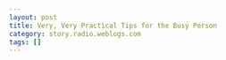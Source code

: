 ```yaml
---
layout: post
title: Very, Very Practical Tips for the Busy Person
category: story.radio.weblogs.com
tags: []
---
```

<head>
<meta http-equiv="Content-Type" content="text/html; charset=UTF-8">
    <meta http-equiv="Expires" content="Mon, 01 Jan 1990 01:00:00 GMT">
    <title>Very, Very Practical Tips for the Busy Person</title>
    <style type="text/css">
      body {
        margin-top: 0px;
        margin-left: 0px;
        margin-right: 0px;
        margin-bottom: 0px;
        }

      body, td, p {
        font-family: verdana, sans-serif;
        font-size: 90%;
        }

      h2 { 
        font-family: Verdana, Arial, Helvetica, sans-serif; font-size: 24px; font-weight: bold
        }
      .header {
        font-family: Verdana, Arial, Helvetica, sans-serif; font-size: 40px; font-weight: bold
        }
      .realsmall {
        font-family: Verdana, Arial, Helvetica, sans-serif; font-size: 9px;
        }
      .small {
        font-family: Verdana, Arial, Helvetica, sans-serif; font-size: 10px;
        }
      </style>
    </head>

| 

 |

| ![](http://radio.weblogs.com/0103807/images/trans60x60.gif)  
 | Last updated: 6/16/2002; 10:21:46 AM  
 | ![](http://radio.weblogs.com/0103807/images/trans60x60.gif) |

| ![](http://radio.weblogs.com/0103807/images/trans60x1.gif)  
 | 

<font size="+3"><b><a href="http://radio.weblogs.com/0103807/" style="color:black; text-decoration:none">The FuzzyBlog!</a></b></font>  
_Marketing 101. Consulting 101. PHP Consulting. Random geeky stuff. I Blog Therefore I Am._

<font size="+1"><b>Very, Very Practical Tips for the Busy Person</b></font>

I don't know about you but I am busy.&nbsp; Very busy.&nbsp; And, if you don't want to make mistakes when you are busy, you need help.&nbsp; Over the past many years, I have found that these tips really help me quite a bit.&nbsp; Listed below are 10 tips for busy people.&nbsp; You'll laugh and some are silly perhaps but I use most of them every single day.

1. **Auto Start an Editor**.&nbsp; For the past 10 years or so (ever since multiple processes on an Intel box worked), I've had a startup command that equates to "NOTEPAD C:\TODO.TXT".&nbsp; I always have an editor open so I can jot down todos, phone 3#s, etc.&nbsp; Tremendously helpful.&nbsp; Yes I use Outlook too but this is faster and easier a lot of the time. 
2. **Velcro**.&nbsp; I've been a huge velcro fan for years.&nbsp; Here's why -- It keeps me from losing stuff.&nbsp; Here's an example.&nbsp; I have a velcro patch on my phone.&nbsp; And then a matching velcro patch on my monitor.&nbsp; Net result?&nbsp; I tend not to lose my phone (or my pager, my stapler, my X -- a picture of my monitor would make you just laugh).&nbsp; What?&nbsp; You never lost your cordless phone?&nbsp; Good for you. 
3. **Save Everything**.&nbsp; Always, Always, Always Save Every: Phone Number, Birthday, Email Address, Emergency Contact #, etc.&nbsp; Calling the "I'm at my girl friend's" number has let me find engineers with less than perfect quality, the night before a build is due more than once.&nbsp; Every birthday should go right into a calendar.&nbsp; Why?&nbsp; It makes people feel good when they are remembered.&nbsp; 
4. **Put it In Your Shoes**.&nbsp; If you need to do something and it's really important?&nbsp; Then put a reminder in your shoes.&nbsp; Why?&nbsp; You generally put your shoes on and this forces you to see it.&nbsp; Alternative: Put it in front of the door by which you leave the house. 
5. **Two Alarm Clocks**.&nbsp; Yup.&nbsp; Two.&nbsp; Always have 2.&nbsp; Safer. 
6. **Passport**.&nbsp; Always leave it in the same place.&nbsp; Never, ever move it.&nbsp; For me, it's always in my laptop bag.&nbsp; Just safer (and really useful when your wallet is stolen and you need ID). 
7. **The Emergency $20**.&nbsp; Go to the ATM.&nbsp; Get out $20.&nbsp; Stick it in a back pocket in your wallet.&nbsp; Then get out another $20 and put it in the glove compartment of your car.&nbsp; It's saved me more than once. 
8. **Phone Headset on a Cordless Phone**.&nbsp; I multitask furiously on a PC -- and in real life.&nbsp; Since I work from home, you just don't know where I am and what I'm doing when we talk on the phone.&nbsp; I've been known to (quietly) wander around my yard while talking to clients.&nbsp; Or do other things.&nbsp; A headset makes this possible.&nbsp; Recommended.&nbsp; NOTE: Expensive headsets aren't needed.&nbsp; I use a $5 headset. 
9. **Buy 2 Not 1**.&nbsp; Whenever I run out of a personal consumable item -- Toothpaste, Advil, Toilet Paper, etc., I replace it by buying 2.&nbsp; Saves tons of time -- and lots of embarrassment. 
10. **General Rule: Make it Easy and Simple**.&nbsp; Trust me on this one -- if something isn't easy and simple, you probably just won't do it.&nbsp; Think about backup for example -- unless it's really easy, people just don't do it.&nbsp; Think about blogging: We all do it, in large part, because it's easy and simple.  
  
And, now, the additions from readers.&nbsp; Thanks guys!  
  
11. From [www.natrak.net](http://www.natrak.net) : Make sure you have at least one spare fully charged laptop for your laptop when on the road. 
12. From [www.natrak.net](http://www.natrak.net/) : When managing developers, always, always keep some food and drinks on hand.&nbsp; This keeps developers working, not leaving the office.&nbsp; Cheaper in the long run.
13. <font size="2">
<p>From <a href="http://radio.weblogs.com/0106954/">Massimo</a>: Always take something to read when you go out. You never know you may end up in a line or queue. I usually print articles from Internet magazine.</p></font>

&nbsp;

Want to see more?&nbsp; Email me [scott@fuzzygroup.com](mailto:scott@fuzzygroup.com)

  
  

<script language="JavaScript" type="text/javascript"><!--
	var imageUrl = "http://subhonker6.userland.com/weblogStats/count.gif";
	var imageTag = "<img src=\"" + imageUrl + "?group=radio1&usernum=103807&referer=" + escape (document.referrer) + "\" height=\"1\" width=\"1\">";
	document.write (imageTag);
	//--></script>

 | ![](http://radio.weblogs.com/0103807/images/trans60x1.gif)  
 |
| ![](http://radio.weblogs.com/0103807/images/trans60x60.gif)  
 | Copyright 2002 © The FuzzyStuff  
 | ![](http://radio.weblogs.com/0103807/images/trans60x60.gif)  
 |

